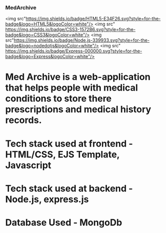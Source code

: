 ### MedArchive
<img src"https://img.shields.io/badge/HTML5-E34F26.svg?style=for-the-badge&logo=HTML5&logoColor=white"/> <img src" https://img.shields.io/badge/CSS3-1572B6.svg?style=for-the-badge&logo=CSS3&logoColor=white"/> <img src"https://img.shields.io/badge/Node.js-339933.svg?style=for-the-badge&logo=nodedotjs&logoColor=white"/> <img src" https://img.shields.io/badge/Express-000000.svg?style=for-the-badge&logo=Express&logoColor=white"/>
 
# Med Archive is a web-application that helps people with medical conditions to store there prescriptions and medical history records.
# Tech stack used at frontend - HTML/CSS, EJS Template, Javascript
# Tech stack used at backend - Node.js, express.js
# Database Used - MongoDb
